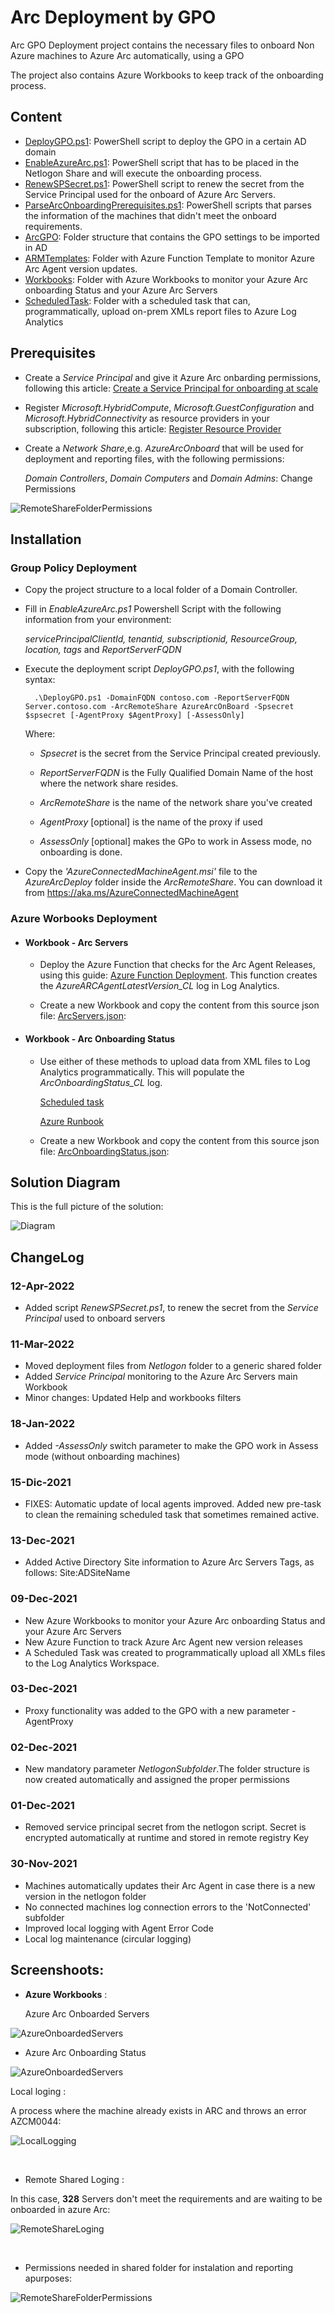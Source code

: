 # Arc Deployment by GPO
Arc GPO Deployment project contains the necessary files to onboard Non Azure machines to Azure Arc automatically, using a GPO

The project also contains Azure Workbooks to keep track of the onboarding process.

## Content

- [DeployGPO.ps1](DeployGPO.ps1): PowerShell script to deploy the GPO in a certain AD domain
- [EnableAzureArc.ps1](EnableAzureArc.ps1): PowerShell script that has to be placed in the Netlogon Share and will execute the onboarding process.
- [RenewSPSecret.ps1](RenewSPSecret.ps1): PowerShell script to renew the secret from the Service Principal used for the onboard of Azure Arc Servers.
- [ParseArcOnboardingPrerequisites.ps1](ParseArcOnboardingPrerequisites.ps1): PowerShell scripts that parses the information of the machines that didn't meet the onboard requirements.
- [ArcGPO](ArcGPO): Folder structure that contains the GPO settings to be imported in AD
- [ARMTemplates](ARMTemplates): Folder with Azure Function Template to monitor Azure Arc Agent version updates.
- [Workbooks](Workbooks): Folder with Azure Workbooks to monitor your Azure Arc onboarding Status and your Azure Arc Servers
- [ScheduledTask](ScheduledTask): Folder with a scheduled task that can, programmatically, upload on-prem XMLs report files to Azure Log Analytics

## Prerequisites

- Create a *Service Principal* and give it Azure Arc onbarding permissions, following this article: [Create a Service Principal for onboarding at scale](https://docs.microsoft.com/en-us/azure/azure-arc/servers/onboard-service-principal#create-a-service-principal-for-onboarding-at-scale)
  
- Register *Microsoft.HybridCompute*, *Microsoft.GuestConfiguration* and *Microsoft.HybridConnectivity* as resource providers in your subscription, following this article: [Register Resource Provider](https://docs.microsoft.com/en-us/azure/azure-resource-manager/management/resource-providers-and-types#register-resource-provider)

- Create a *Network Share*,e.g. *AzureArcOnboard* that will be used for deployment and reporting files, with the following permissions:

  *Domain Controllers*, *Domain Computers* and *Domain Admins*: Change Permissions


 ![RemoteShareFolderPermissions](Screenshoot/RemoteShareFolderPermissions.png)
 

## Installation

### Group Policy Deployment

- Copy the project structure to a local folder of a Domain Controller.

- Fill in *EnableAzureArc.ps1* Powershell Script with the following information from your environment:
  
    *servicePrincipalClientId, tenantid, subscriptionid, ResourceGroup, location, tags* and *ReportServerFQDN*

- Execute the deployment script *DeployGPO.ps1*, with the following syntax:
  
        .\DeployGPO.ps1 -DomainFQDN contoso.com -ReportServerFQDN Server.contoso.com -ArcRemoteShare AzureArcOnBoard -Spsecret $spsecret [-AgentProxy $AgentProxy] [-AssessOnly]

    Where:

    - *Spsecret* is the secret from the Service Principal created previously.

    - *ReportServerFQDN* is the Fully Qualified Domain Name of the host where the network share resides.

    - *ArcRemoteShare* is the name of the network share you've created

    - *AgentProxy* [optional] is the name of the proxy if used

    - *AssessOnly* [optional] makes the GPo to work in Assess mode, no onboarding is done.

- Copy the *'AzureConnectedMachineAgent.msi'* file to the *AzureArcDeploy* folder inside the *ArcRemoteShare*. 
    You can download it from https://aka.ms/AzureConnectedMachineAgent



### Azure Worbooks Deployment

  -  #### Workbook - Arc Servers

       - Deploy the Azure Function that checks for the Arc Agent Releases, using this guide: [Azure Function Deployment](/ARMTemplates/Readme.md). This function creates the *AzureARCAgentLatestVersion_CL* log in Log Analytics.
  
       - Create a new Workbook and copy the content from this source json file: [ArcServers.json](/WorkBooks/ArcServers.json):

  -  #### Workbook - Arc Onboarding Status

       - Use either of these methods to upload data from XML files to Log Analytics programmatically. This will populate the *ArcOnboardingStatus_CL* log.

            [Scheduled task](/ScheduledTask/ArcUploadDatatoLA.ps1)

            [Azure Runbook](/Runbook/ArcUploadDatatoLA-Runbook.ps1)


       - Create a new Workbook and copy the content from this source json file: [ArcOnboardingStatus.json](/WorkBooks/ArcOnboardingStatus.json):


## Solution Diagram

This is the full picture of the solution:

![Diagram](Screenshoot/Diagram.png)


## ChangeLog

### 12-Apr-2022

* Added script *RenewSPSecret.ps1*, to renew the secret from the *Service Principal* used to onboard servers

### 11-Mar-2022

* Moved deployment files from *Netlogon* folder to a generic shared folder
* Added *Service Principal* monitoring to the Azure Arc Servers main Workbook
* Minor changes: Updated Help and workbooks filters

### 18-Jan-2022

* Added *-AssessOnly* switch parameter to make the GPO work in Assess mode (without onboarding machines) 

### 15-Dic-2021

* FIXES: Automatic update of local agents improved. Added new pre-task to clean the remaining scheduled task that sometimes remained active.
  

### 13-Dec-2021

* Added Active Directory Site information to Azure Arc Servers Tags, as follows: Site:ADSiteName


### 09-Dec-2021

* New Azure Workbooks to monitor your Azure Arc onboarding Status and your Azure Arc Servers
* New Azure Function to track Azure Arc Agent new version releases
* A Scheduled Task was created to programmatically upload all XMLs files to the Log Analytics Workspace.

### 03-Dec-2021

* Proxy functionality was added to the GPO with a new parameter -AgentProxy

### 02-Dec-2021

* New mandatory parameter *NetlogonSubfolder*.The folder structure is now created automatically and assigned the proper permissions

### 01-Dec-2021

* Removed service principal secret from the netlogon script. Secret is encrypted automatically at runtime and stored in remote registry Key
  
### 30-Nov-2021

* Machines automatically updates their Arc Agent in case there is a new version in the netlogon folder
* No connected machines log connection errors to the 'NotConnected' subfolder
* Improved local logging with Agent Error Code
* Local log maintenance (circular logging)


## Screenshoots:


* **Azure Workbooks** :

  Azure Arc Onboarded Servers

![AzureOnboardedServers](Screenshoot/Workbook-AzureArcServers.png)

* Azure Arc Onboarding Status

![AzureOnboardedServers](Screenshoot/Workbook-AzureArcServersOnboardingStatus.png)



  Local loging :


A process where the machine already exists in ARC and throws an error AZCM0044:


![LocalLogging](Screenshoot/LocalLogging.png)

&nbsp;
&nbsp;
&nbsp;

* Remote Shared Loging :

In this case, **328** Servers don't meet the requirements and are waiting to be onboarded in azure Arc:


![RemoteShareLoging](Screenshoot/RemoteShareLoging.png)


&nbsp;
&nbsp;
&nbsp;

* Permissions needed in shared folder for instalation and reporting apurposes:


![RemoteShareFolderPermissions](Screenshoot/RemoteShareFolderPermissions.png)
